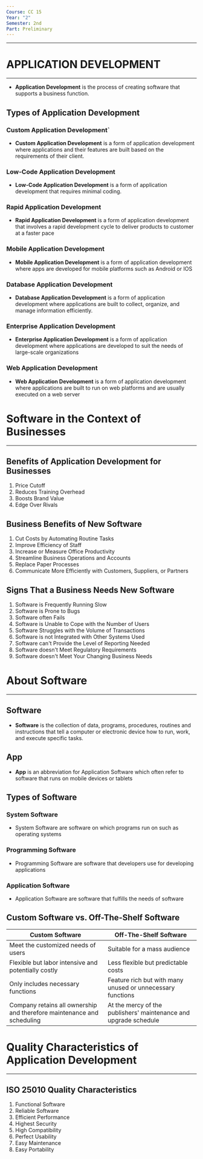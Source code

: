 ```yaml
---
Course: CC 15
Year: "2"
Semester: 2nd
Part: Preliminary
---
```

---
# APPLICATION DEVELOPMENT
---
- **Application Development** is the process of creating software that supports a business function.
## Types of Application Development
### Custom Application Development`
- **Custom Application Development** is a form of application development where applications and their features are built based on the requirements of their client.
### Low-Code Application Development
- **Low-Code Application Development** is a form of application development that requires minimal coding.
### Rapid Application Development
- **Rapid Application Development** is a form of application development that involves a rapid development cycle to deliver products to customer at a faster pace
### Mobile Application Development
- **Mobile Application Development** is a form of application development where apps are developed for mobile platforms such as Android or IOS
### Database Application Development
- **Database Application Development** is a form of application development where applications are built to collect, organize, and manage information efficiently.
### Enterprise Application Development
- **Enterprise Application Development** is a form of application development where applications are developed to suit the needs of large-scale organizations
### Web Application Development
- **Web Application Development** is a form of application development where applications are built to run on web platforms and are usually executed on a web server

# Software in the Context of Businesses
---
## Benefits of Application Development for Businesses
1. Price Cutoff
2. Reduces Training Overhead
3. Boosts Brand Value
4. Edge Over Rivals
## Business Benefits of New Software
1. Cut Costs by Automating Routine Tasks
2. Improve Efficiency of Staff
3. Increase or Measure Office Productivity
4. Streamline Business Operations and Accounts
5. Replace Paper Processes
6. Communicate More Efficiently with Customers, Suppliers, or Partners
## Signs That a Business Needs New Software
1. Software is Frequently Running Slow
2. Software is Prone to Bugs
3. Software often Fails
4. Software is Unable to Cope with the Number of Users
5. Software Struggles with the Volume of Transactions
6. Software is not Integrated with Other Systems Used
7. Software can't Provide the Level of Reporting Needed
8. Software doesn't Meet Regulatory Requirements
9. Software doesn't Meet Your Changing Business Needs

# About Software
---
## Software
- **Software** is the collection of data, programs, procedures, routines and instructions that tell a computer or electronic device how to run, work, and execute specific tasks.
## App
- **App** is an abbreviation for Application Software which often refer to software that runs on mobile devices or tablets
## Types of Software
### System Software
- System Software are software on which programs run on such as operating systems
### Programming Software
- Programming Software are software that developers use for developing applications
### Application Software
- Application Software are software that fulfills the needs of software
## Custom Software vs. Off-The-Shelf Software
| Custom Software | Off-The-Shelf Software |
| ---- | ---- |
| Meet the customized needs of users | Suitable for a mass audience |
| Flexible but labor intensive and potentially costly | Less flexible but predictable costs |
| Only includes necessary functions | Feature rich but with many unused or unnecessary functions |
| Company retains all ownership and therefore maintenance and scheduling | At the mercy of the publishers' maintenance and upgrade schedule |

# Quality Characteristics of Application Development
---
## ISO 25010 Quality Characteristics
1. Functional Software
2. Reliable Software 
3. Efficient Performance
4. Highest Security
5. High Compatibility
6. Perfect Usability
7. Easy Maintenance
8. Easy Portability
